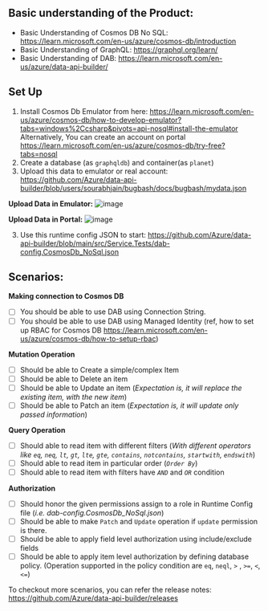 ## Basic understanding of the Product:
- Basic Understanding of Cosmos DB No SQL: https://learn.microsoft.com/en-us/azure/cosmos-db/introduction
- Basic Understanding of GraphQL: https://graphql.org/learn/
- Basic Understanding of DAB: https://learn.microsoft.com/en-us/azure/data-api-builder/
 
## Set Up
1. Install Cosmos Db Emulator from here: https://learn.microsoft.com/en-us/azure/cosmos-db/how-to-develop-emulator?tabs=windows%2Ccsharp&pivots=api-nosql#install-the-emulator \
Alternatively, You can create an account on portal https://learn.microsoft.com/en-us/azure/cosmos-db/try-free?tabs=nosql
2. Create a database (as `graphqldb`) and container(as `planet`)
3. Upload this data to emulator or real account: https://github.com/Azure/data-api-builder/blob/users/sourabhjain/bugbash/docs/bugbash/mydata.json

**Upload Data in Emulator:** 
![image](https://github.com/Azure/data-api-builder/assets/6362382/e1b65905-d6e4-4993-8eb2-617214f12668)

**Upload Data in Portal:**
![image](https://github.com/Azure/data-api-builder/assets/6362382/0edb0b0f-6fe8-42b5-baf5-daa063fb382c)

3. Use this runtime config JSON to start: https://github.com/Azure/data-api-builder/blob/main/src/Service.Tests/dab-config.CosmosDb_NoSql.json

## Scenarios:
**Making connection to Cosmos DB**
- [ ] You should be able to use DAB using Connection String.
- [ ] You should be able to use DAB using Managed Identity (ref, how to set up RBAC for Cosmos DB https://learn.microsoft.com/en-us/azure/cosmos-db/how-to-setup-rbac)

**Mutation Operation**
- [ ] Should be able to Create a simple/complex Item
- [ ] Should be able to Delete an item
- [ ] Should be able to Update an item (*Expectation is, it will replace the existing item, with the new item*)
- [ ] Should be able to Patch an item (*Expectation is, it will update only passed information*)

**Query Operation**
- [ ] Should able to read item with different filters (*With different operators like `eq`, `neq`, `lt`, `gt`, `lte`, `gte`, `contains`, `notcontains`, `startwith`, `endswith`*)
- [ ] Should able to read item in particular order (*`Order By`*)
- [ ] Should able to read item with filters have *`AND`* and *`OR`* condition

**Authorization**
- [ ]  Should honor the given permissions assign to a role in Runtime Config file (*i.e. dab-config.CosmosDb_NoSql.json*)
- [ ]  Should be able to make `Patch` and `Update` operation if `update` permission is there.
- [ ]  Should be able to apply field level authorization using include/exclude fields
- [ ]  Should be able to apply item level authorization by defining database policy. (Operation supported in the policy condition are `eq`, `neql`, `>` , `>=`, `<`, `<=`)

To checkout more scenarios, you can refer the release notes: https://github.com/Azure/data-api-builder/releases
